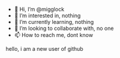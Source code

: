 - 👋 Hi, I’m @migglock
- 👀 I’m interested in, nothing
- 🌱 I’m currently learning, nothing
- 💞️ I’m looking to collaborate with, no one
- 📫 How to reach me, dont know

<!---
migglock/migglock is a ✨ special ✨ repository because its `README.md` (this file) appears on your GitHub profile.
You can click the Preview link to take a look at your changes.
--->
hello, i am a new user of github
